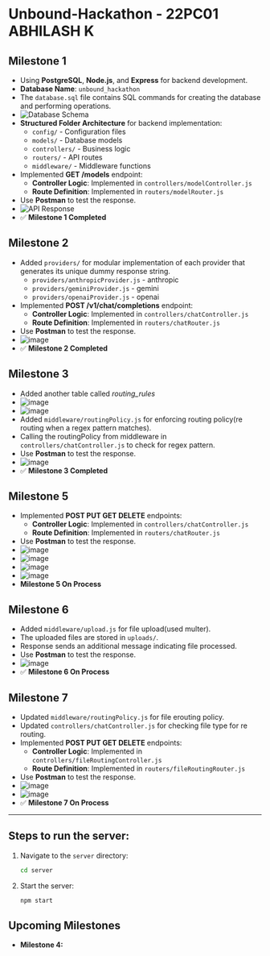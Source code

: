 # Unbound-Hackathon - 22PC01 ABHILASH K

## Milestone 1

- Using **PostgreSQL**, **Node.js**, and **Express** for backend development.
- **Database Name**: `unbound_hackathon`
- The `database.sql` file contains SQL commands for creating the database and performing operations.
- ![Database Schema](https://github.com/user-attachments/assets/1306b237-776d-4e83-a24e-0eef518d73db)
- **Structured Folder Architecture** for backend implementation:
  - `config/` - Configuration files
  - `models/` - Database models
  - `controllers/` - Business logic
  - `routers/` - API routes
  - `middleware/` - Middleware functions
- Implemented **GET /models** endpoint:
  - **Controller Logic**: Implemented in `controllers/modelController.js`
  - **Route Definition**: Implemented in `routers/modelRouter.js`
- Use **Postman** to test the response.
- ![API Response](https://github.com/user-attachments/assets/e4ef9e61-8e4a-4f9b-8d77-f06075788b90)
- ✅ **Milestone 1 Completed**

## Milestone 2

- Added `providers/` for modular implementation of each provider that generates its unique dummy response string.
    - `providers/anthropicProvider.js` - anthropic
    - `providers/geminiProvider.js` - gemini
    - `providers/openaiProvider.js` - openai
- Implemented **POST /v1/chat/completions** endpoint:
  - **Controller Logic**: Implemented in `controllers/chatController.js`
  - **Route Definition**: Implemented in `routers/chatRouter.js`
- Use **Postman** to test the response.
- ![image](https://github.com/user-attachments/assets/b18867ab-cc9e-463c-9a49-16ad4f8bc9b1)
- ✅ **Milestone 2 Completed**

## Milestone 3

- Added another table called *routing_rules*
- ![image](https://github.com/user-attachments/assets/bd4bcdb7-50a9-4d47-be03-451eaac50592)
- ![image](https://github.com/user-attachments/assets/dda120fb-669e-4cc9-9c28-34506423c6cd)
- Added `middleware/routingPolicy.js` for enforcing routing policy(re routing when a regex pattern matches).
- Calling the routingPolicy from middleware in `controllers/chatController.js` to check for regex pattern.
- Use **Postman** to test the response.
- ![image](https://github.com/user-attachments/assets/6e41088d-eee4-4eb0-af36-d4e179c7c35d)
- ✅ **Milestone 3 Completed**

## Milestone 5

- Implemented **POST PUT GET DELETE** endpoints:
  - **Controller Logic**: Implemented in `controllers/chatController.js`
  - **Route Definition**: Implemented in `routers/chatRouter.js`
- Use **Postman** to test the response.
- ![image](https://github.com/user-attachments/assets/bbd838d5-911f-4100-9f13-114125d7f909)
- ![image](https://github.com/user-attachments/assets/f5df4e0c-609c-42aa-8c8b-72de6c40aa79)
- ![image](https://github.com/user-attachments/assets/4ae4445f-36a1-4801-9bbd-9187320c0718)
- ![image](https://github.com/user-attachments/assets/8194018b-3408-4b74-b86a-728c97edab75)
- **Milestone 5 On Process**
  
## Milestone 6

- Added `middleware/upload.js` for file upload(used multer).
- The uploaded files are stored in `uploads/`.
- Response sends an additional message indicating file processed.
- Use **Postman** to test the response.
- ![image](https://github.com/user-attachments/assets/b129fb76-4292-41d7-ac28-d78673550c79)
- ✅ **Milestone 6 On Process**

## Milestone 7

- Updated `middleware/routingPolicy.js` for file erouting policy.
- Updated `controllers/chatController.js` for checking file type for re routing.
- Implemented **POST PUT GET DELETE** endpoints:
  - **Controller Logic**: Implemented in `controllers/fileRoutingController.js`
  - **Route Definition**: Implemented in `routers/fileRoutingRouter.js`
- Use **Postman** to test the response.
- ![image](https://github.com/user-attachments/assets/aa765d41-9e02-4cfc-82ed-02d0c9469014)
- ![image](https://github.com/user-attachments/assets/daf44221-7fcd-4b0a-9e1e-99c7d9be8bf3)
- ✅ **Milestone 7 On Process**

---

## Steps to run the server:
  
1. Navigate to the `server` directory:
   ```sh
   cd server
   ```
2. Start the server:
   ```sh
   npm start
   ```

## Upcoming Milestones
- **Milestone 4:**
